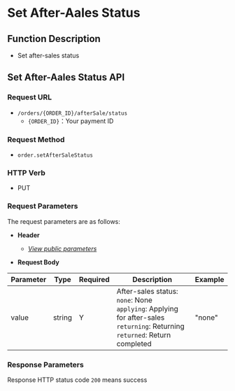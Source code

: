 # Set After-Aales Status

## Function Description

- Set after-sales status

## Set After-Aales Status API

### Request URL

- `/orders/{ORDER_ID}/afterSale/status`
  - `{ORDER_ID}`：Your payment ID

### Request Method

- `order.setAfterSaleStatus`

### HTTP Verb

- PUT

### Request Parameters

The request parameters are as follows:

- **Header**

  - [_View public parameters_](/en/payinApi/callMethod/callMethod#public-parameters)

- **Request Body**

| **Parameter** | **Type** | **Required** | **Description**                                                                                                                               | **Example** |
| ------------- | -------- | ------------ | --------------------------------------------------------------------------------------------------------------------------------------------- | ----------- |
| value         | string   | Y            | After-sales status: <br> `none`: None <br> `applying`: Applying for after-sales <br> `returning`: Returning <br> `returned`: Return completed | "none"      |

### Response Parameters

Response HTTP status code `200` means success